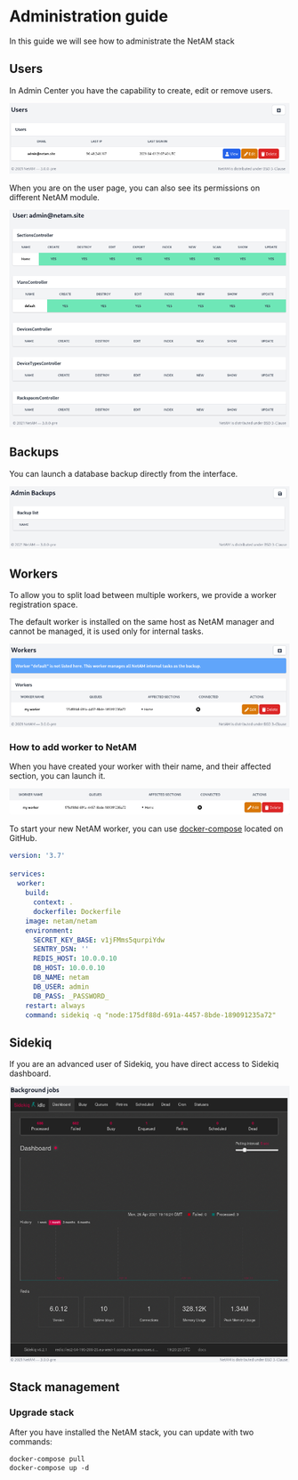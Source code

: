 # Administration guide
In this guide we will see how to administrate the NetAM stack

## Users
In Admin Center you have the capability to create, edit or remove users.

![Users](images/users.png)

When you are on the user page, you can also see its permissions on different NetAM module. 

![User permission](images/user-permission.png)

## Backups
You can launch a database backup directly from the interface.

![Backups](images/backups.png)

## Workers
To allow you to split load between multiple workers, we provide a worker registration space.

The default worker is installed on the same host as NetAM manager and cannot be managed, it is used only for internal tasks.

![Workers](images/workers.png)

### How to add worker to NetAM
When you have created your worker with their name, and their affected section, you can launch it.

![Worker](images/worker-add.png)

To start your new NetAM worker, you can use [docker-compose](https://github.com/NetaM-OSC/NetAM/blob/dev/docker-compose.worker.yml) located on GitHub.
```yaml
version: '3.7'

services:
  worker:
    build:
      context: .
      dockerfile: Dockerfile
    image: netam/netam
    environment:
      SECRET_KEY_BASE: v1jFMms5qurpiYdw
      SENTRY_DSN: ''
      REDIS_HOST: 10.0.0.10
      DB_HOST: 10.0.0.10
      DB_NAME: netam
      DB_USER: admin
      DB_PASS: _PASSWORD_
    restart: always
    command: sidekiq -q "node:175df88d-691a-4457-8bde-189091235a72"

```

## Sidekiq
If you are an advanced user of Sidekiq, you have direct access to Sidekiq dashboard.

![Sidekiq](images/sidekiq.png)

## Stack management
### Upgrade stack
After you have installed the NetAM stack, you can update with two commands:

```shell
docker-compose pull 
docker-compose up -d
```
